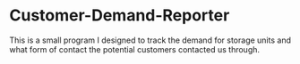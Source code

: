 # Customer-Demand-Reporter

This is a small program I designed to track the demand for storage units and what form of contact the potential customers contacted us through.
